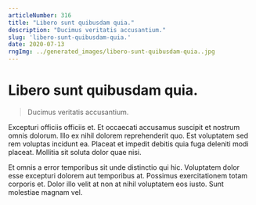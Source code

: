 ```yaml
---
articleNumber: 316
title: "Libero sunt quibusdam quia."
description: "Ducimus veritatis accusantium."
slug: 'libero-sunt-quibusdam-quia.'
date: 2020-07-13
rngImg: ../generated_images/libero-sunt-quibusdam-quia..jpg
---
```


# Libero sunt quibusdam quia.

> Ducimus veritatis accusantium.

Excepturi officiis officiis et. Et occaecati accusamus suscipit et nostrum omnis dolorum. Illo ex nihil dolorem reprehenderit quo. Est voluptatem sed rem voluptas incidunt ea. Placeat et impedit debitis quia fuga deleniti modi placeat. Mollitia sit soluta dolor quae nisi.
 Et omnis a error temporibus sit unde distinctio qui hic. Voluptatem dolor esse excepturi dolorem aut temporibus at. Possimus exercitationem totam corporis et. Dolor illo velit at non at nihil voluptatem eos iusto. Sunt molestiae magnam vel.
